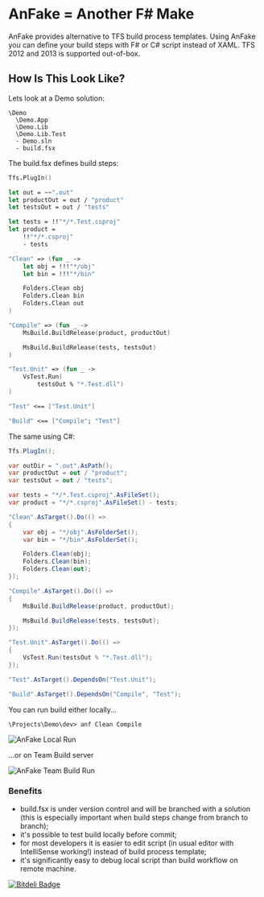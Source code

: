 # AnFake = Another F# Make

AnFake provides alternative to TFS build process templates. 
Using AnFake you can define your build steps with F# or C# script instead of XAML. 
TFS 2012 and 2013 is supported out-of-box.

## How Is This Look Like?

Lets look at a Demo solution:
```
\Demo
  \Demo.App
  \Demo.Lib
  \Demo.Lib.Test
  - Demo.sln
  - build.fsx      
```

The build.fsx defines build steps:
```fsharp
Tfs.PlugIn()

let out = ~~".out"
let productOut = out / "product"
let testsOut = out / "tests"

let tests = !!"*/*.Test.csproj"
let product = 
    !!"*/*.csproj"
    - tests

"Clean" => (fun _ ->    
    let obj = !!!"*/obj"
    let bin = !!!"*/bin"

    Folders.Clean obj
    Folders.Clean bin
    Folders.Clean out
)

"Compile" => (fun _ ->
    MsBuild.BuildRelease(product, productOut)

    MsBuild.BuildRelease(tests, testsOut)
)

"Test.Unit" => (fun _ -> 
    VsTest.Run(
        testsOut % "*.Test.dll")
)

"Test" <== ["Test.Unit"]

"Build" <== ["Compile"; "Test"]
```

The same using C#:
```csharp
Tfs.PlugIn();

var outDir = ".out".AsPath();
var productOut = out / "product";
var testsOut = out / "tests";

var tests = "*/*.Test.csproj".AsFileSet();
var product = "*/*.csproj".AsFileSet() - tests;

"Clean".AsTarget().Do(() => 
{
    var obj = "*/obj".AsFolderSet();
    var bin = "*/bin".AsFolderSet();

    Folders.Clean(obj);
    Folders.Clean(bin);
    Folders.Clean(out);
});

"Compile".AsTarget().Do(() => 
{
    MsBuild.BuildRelease(product, productOut);

    MsBuild.BuildRelease(tests, testsOut);
});

"Test.Unit".AsTarget().Do(() => 
{
    VsTest.Run(testsOut % "*.Test.dll");
});

"Test".AsTarget().DependsOn("Test.Unit");

"Build".AsTarget().DependsOn("Compile", "Test");
```

You can run build either locally...

```
\Projects\Demo\dev> anf Clean Compile
```

![AnFake Local Run](https://github.com/IlyaAI/AnFake/blob/assets/Images/ConsoleSample.png)

...or on Team Build server

![AnFake Team Build Run](https://github.com/IlyaAI/AnFake/blob/assets/Images/TeamBuildSample.png)

### Benefits

* build.fsx is under version control and will be branched with a solution (this is especially important when build steps change from branch to branch);
* it's possible to test build locally before commit;
* for most developers it is easier to edit script (in usual editor with IntelliSense working!) instead of build process template;
* it's significantly easy to debug local script than build workflow on remote machine.


[![Bitdeli Badge](https://d2weczhvl823v0.cloudfront.net/IlyaAI/anfake/trend.png)](https://bitdeli.com/free "Bitdeli Badge")

